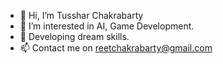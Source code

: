 - 👋 Hi, I’m Tusshar Chakrabarty
- 👀 I’m interested in AI, Game Development.
- 🌱 Developing dream skills.
- 📫 Contact me on reetchakrabarty@gmail.com

<!---
rbrtstrk28/rbrtstrk28 is a ✨ special ✨ repository because its `README.md` (this file) appears on your GitHub profile.
You can click the Preview link to take a look at your changes.
--->
